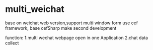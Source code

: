 # multi_weichat
base on weichat web version,support multi window form
use cef framework, base cefSharp make second development

function:
1.multi wechat webpage open in one Application
2.chat data collect
